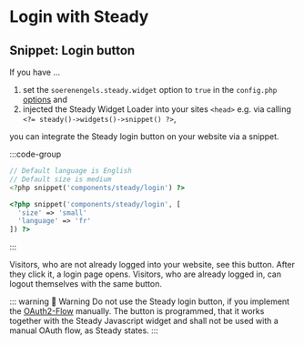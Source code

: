 # Login with Steady

## Snippet: Login button

If you have ...

1. set the `soerenengels.steady.widget` option to `true` in the `config.php` [options](/get-started/config) and
2. injected the Steady Widget Loader into your sites `<head>` e.g. via calling `<?= steady()->widgets()->snippet() ?>`,

you can integrate the Steady login button on your website via a snippet.

:::code-group
```php [Default]
// Default language is English
// Default size is medium
<?php snippet('components/steady/login') ?>
```

```php [Customized]
<?php snippet('components/steady/login', [
  'size' => 'small'
  'language' => 'fr'
]) ?>
```
:::

Visitors, who are not already logged into your website, see this button. After they click it, a login page opens. Visitors, who are already logged in, can logout themselves with the same button.


::: warning 🚨 Warning
Do not use the Steady login button, if you implement the [OAuth2-Flow](/oauth/index) manually. The button is programmed, that it works together with the Steady Javascript widget and shall not be used with a manual OAuth flow, as Steady states.
:::
